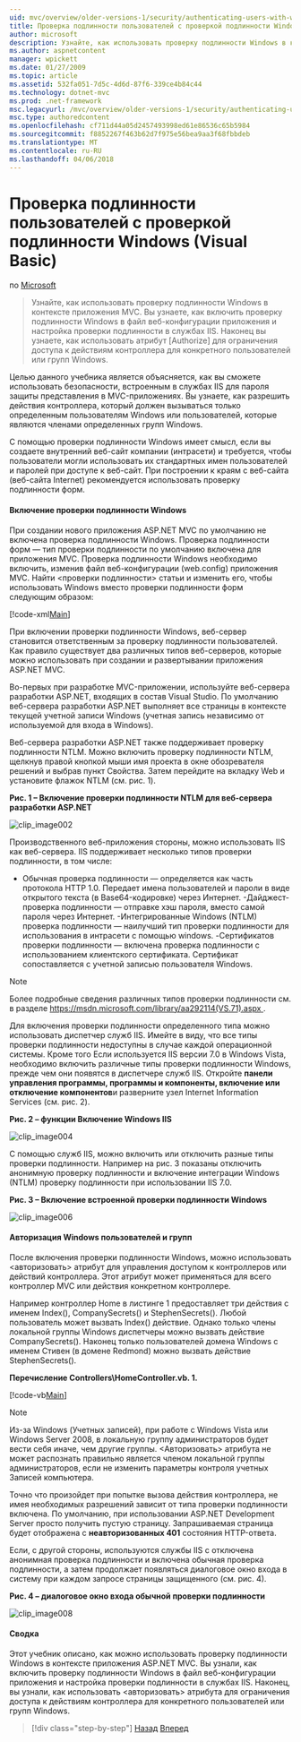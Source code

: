 ```yaml
---
uid: mvc/overview/older-versions-1/security/authenticating-users-with-windows-authentication-vb
title: Проверка подлинности пользователей с проверкой подлинности Windows (VB) | Документы Microsoft
author: microsoft
description: Узнайте, как использовать проверку подлинности Windows в контексте приложения MVC. Вы узнаете, как включение проверки подлинности Windows в рамках приложения web co...
ms.author: aspnetcontent
manager: wpickett
ms.date: 01/27/2009
ms.topic: article
ms.assetid: 532fa051-7d5c-4d6d-87f6-339ce4b84c44
ms.technology: dotnet-mvc
ms.prod: .net-framework
msc.legacyurl: /mvc/overview/older-versions-1/security/authenticating-users-with-windows-authentication-vb
msc.type: authoredcontent
ms.openlocfilehash: cf711d44a05d2457493998ed61e86536c65b5984
ms.sourcegitcommit: f8852267f463b62d7f975e56bea9aa3f68fbbdeb
ms.translationtype: MT
ms.contentlocale: ru-RU
ms.lasthandoff: 04/06/2018
---
```

<a name="authenticating-users-with-windows-authentication-vb"></a>Проверка подлинности пользователей с проверкой подлинности Windows (Visual Basic)
====================
по [Microsoft](https://github.com/microsoft)

> Узнайте, как использовать проверку подлинности Windows в контексте приложения MVC. Вы узнаете, как включить проверку подлинности Windows в файл веб-конфигурации приложения и настройка проверки подлинности в службах IIS. Наконец вы узнаете, как использовать атрибут [Authorize] для ограничения доступа к действиям контроллера для конкретного пользователей или групп Windows.


Целью данного учебника является объясняется, как вы сможете использовать безопасности, встроенным в службах IIS для пароля защиты представления в MVC-приложениях. Вы узнаете, как разрешить действия контроллера, который должен вызываться только определенным пользователям Windows или пользователей, которые являются членами определенных групп Windows.

С помощью проверки подлинности Windows имеет смысл, если вы создаете внутренний веб-сайт компании (интрасети) и требуется, чтобы пользователи могли использовать их стандартных имен пользователей и паролей при доступе к веб-сайт. При построении к краям с веб-сайта (веб-сайта Internet) рекомендуется использовать проверку подлинности форм.

#### <a name="enabling-windows-authentication"></a>Включение проверки подлинности Windows

При создании нового приложения ASP.NET MVC по умолчанию не включена проверка подлинности Windows. Проверка подлинности форм — тип проверки подлинности по умолчанию включена для приложения MVC. Проверка подлинности Windows необходимо включить, изменив файл веб-конфигурации (web.config) приложения MVC. Найти &lt;проверки подлинности&gt; статьи и изменить его, чтобы использовать Windows вместо проверки подлинности форм следующим образом:

[!code-xml[Main](authenticating-users-with-windows-authentication-vb/samples/sample1.xml)]

При включении проверки подлинности Windows, веб-сервер становится ответственным за проверку подлинности пользователей. Как правило существует два различных типов веб-серверов, которые можно использовать при создании и развертывании приложения ASP.NET MVC.

Во-первых при разработке MVC-приложении, используйте веб-сервера разработки ASP.NET, входящих в состав Visual Studio. По умолчанию веб-сервера разработки ASP.NET выполняет все страницы в контексте текущей учетной записи Windows (учетная запись независимо от используемой для входа в Windows).

Веб-сервера разработки ASP.NET также поддерживает проверку подлинности NTLM. Можно включить проверку подлинности NTLM, щелкнув правой кнопкой мыши имя проекта в окне обозревателя решений и выбрав пункт Свойства. Затем перейдите на вкладку Web и установите флажок NTLM (см. рис. 1).

**Рис. 1 – Включение проверки подлинности NTLM для веб-сервера разработки ASP.NET**

![clip_image002](authenticating-users-with-windows-authentication-vb/_static/image1.jpg)

Производственного веб-приложения стороны, можно использовать IIS как веб-сервера. IIS поддерживает несколько типов проверки подлинности, в том числе:

- Обычная проверка подлинности — определяется как часть протокола HTTP 1.0. Передает имена пользователей и пароли в виде открытого текста (в Base64-кодировке) через Интернет. -Дайджест-проверка подлинности — отправке хэш пароля, вместо самой пароля через Интернет. -Интегрированные Windows (NTLM) проверка подлинности — наилучший тип проверки подлинности для использования в интрасети с помощью windows. -Сертификатов проверки подлинности — включена проверка подлинности с использованием клиентского сертификата. Сертификат сопоставляется с учетной записью пользователя Windows.

> [!NOTE] 
> 
> Более подробные сведения различных типов проверки подлинности см. в разделе [ https://msdn.microsoft.com/library/aa292114(VS.71).aspx ](https://msdn.microsoft.com/library/aa292114(VS.71).aspx).


Для включения проверки подлинности определенного типа можно использовать диспетчер служб IIS. Имейте в виду, что все типы проверки подлинности недоступны в случае каждой операционной системы. Кроме того Если используется IIS версии 7.0 в Windows Vista, необходимо включить различные типы проверки подлинности Windows, прежде чем они появятся в диспетчере служб IIS. Откройте **панели управления программы, программы и компоненты, включение или отключение компонентов**и разверните узел Internet Information Services (см. рис. 2).

**Рис. 2 – функции Включение Windows IIS**

![clip_image004](authenticating-users-with-windows-authentication-vb/_static/image2.jpg)

С помощью служб IIS, можно включить или отключить разные типы проверки подлинности. Например на рис. 3 показаны отключить анонимную проверку подлинности и включение интеграции Windows (NTLM) проверку подлинности при использовании IIS 7.0.

**Рис. 3 – Включение встроенной проверки подлинности Windows**

![clip_image006](authenticating-users-with-windows-authentication-vb/_static/image3.jpg)

#### <a name="authorizing-windows-users-and-groups"></a>Авторизация Windows пользователей и групп

После включения проверки подлинности Windows, можно использовать &lt;авторизовать&gt; атрибут для управления доступом к контроллеров или действий контроллера. Этот атрибут может применяться для всего контроллер MVC или действия конкретном контроллере.

Например контроллер Home в листинге 1 предоставляет три действия с именем Index(), CompanySecrets() и StephenSecrets(). Любой пользователь может вызвать Index() действие. Однако только члены локальной группы Windows диспетчеры можно вызвать действие CompanySecrets(). Наконец только пользователей домена Windows с именем Стивен (в домене Redmond) можно вызвать действие StephenSecrets().

**Перечисление Controllers\HomeController.vb. 1.**

[!code-vb[Main](authenticating-users-with-windows-authentication-vb/samples/sample2.vb)]

> [!NOTE]
> Из-за Windows (Учетных записей), при работе с Windows Vista или Windows Server 2008, в локальную группу администраторов будет вести себя иначе, чем другие группы. &lt;Авторизовать&gt; атрибута не может распознать правильно является членом локальной группы администраторов, если не изменить параметры контроля учетных Записей компьютера.


Точно что произойдет при попытке вызова действия контроллера, не имея необходимых разрешений зависит от типа проверки подлинности включена. По умолчанию, при использовании ASP.NET Development Server просто получить пустую страницу. Запрашиваемая страница будет отображена с **неавторизованных 401** состояния HTTP-ответа.

Если, с другой стороны, используются службы IIS с отключена анонимная проверка подлинности и включена обычная проверка подлинности, а затем продолжает появляться диалоговое окно входа в систему при каждом запросе страницы защищенного (см. рис. 4).

**Рис. 4 – диалоговое окно входа обычной проверки подлинности**

![clip_image008](authenticating-users-with-windows-authentication-vb/_static/image4.jpg)

#### <a name="summary"></a>Сводка

Этот учебник описано, как можно использовать проверку подлинности Windows в контексте приложения ASP.NET MVC. Вы узнали, как включить проверку подлинности Windows в файл веб-конфигурации приложения и настройка проверки подлинности в службах IIS. Наконец, вы узнали, как использовать &lt;авторизовать&gt; атрибута для ограничения доступа к действиям контроллера для конкретного пользователей или групп Windows.

> [!div class="step-by-step"]
> [Назад](authenticating-users-with-forms-authentication-vb.md)
> [Вперед](preventing-javascript-injection-attacks-vb.md)
